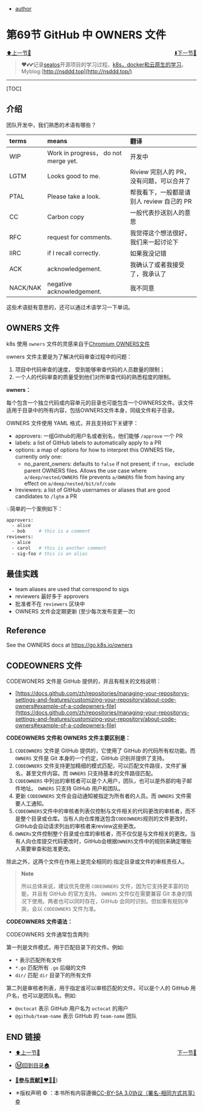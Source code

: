 + [author](http://nsddd.top)

# 第69节 GitHub 中 OWNERS 文件

<div><a href = '68.md' style='float:left'>⬆️上一节🔗  </a><a href = '70.md' style='float: right'>  ⬇️下一节🔗</a></div>
<br>

> ❤️💕💕记录[sealos](https://github.com/cubxxw/sealos)开源项目的学习过程。[k8s，docker和云原生的学习](https://github.com/cubxxw/sealos)。Myblog:[http://nsddd.top](http://nsddd.top/)

---
[TOC]

## 介绍

团队开发中，我们熟悉的术语有哪些？

| terms    | means                                | 翻译                                      |
| :------- | :----------------------------------- | :---------------------------------------- |
| WIP      | Work in progress， do not merge yet. | 开发中                                    |
| LGTM     | Looks good to me.                    | Riview 完别人的 PR，没有问题，可以合并了  |
| PTAL     | Please take a look.                  | 帮我看下，一般都是请别人 review 自己的 PR |
| CC       | Carbon copy                          | 一般代表抄送别人的意思                    |
| RFC      | request for comments.                | 我觉得这个想法很好， 我们来一起讨论下     |
| IIRC     | if I recall correctly.               | 如果我没记错                              |
| ACK      | acknowledgement.                     | 我确认了或者我接受了，我承认了            |
| NACK/NAK | negative acknowledgement.            | 我不同意                                  |

这些术语挺有意思的，还可以通过术语学习一下单词。



## OWNERS 文件

k8s 使用 `owners` 文件的灵感来自于[Chromium OWNERS文件](https://chromium.googlesource.com/chromium/src/+/master/docs/code_reviews.md)

owners 文件主要是为了解决代码审查过程中的问题：

1. 项目中代码审查的速度， 受到能够审查代码的人员数量的限制；
2. 一个人的代码审查的质量受到他们对所审查代码的熟悉程度的限制。



**owners：**

每个包含一个独立代码或内容单元的目录也可能包含一个OWNERS文件。该文件适用于目录中的所有内容，包括OWNERS文件本身，同级文件和子目录。

OWNERS 文件使用 YAML 格式，并且支持如下关键字：

+ approvers: 一组Github的用户名或者别名，他们能够 `/approve` 一个 PR
+ labels: a list of GitHub labels to automatically apply to a PR
+ options: a map of options for how to interpret this OWNERS file， currently only one:
  + no_parent_owners: defaults to `false` if not present; if `true`， exclude parent OWNERS files. Allows the use case where `a/deep/nested/OWNERS` file prevents `a/OWNERS` file from having any effect on `a/deep/nested/bit/of/code`
+ lreviewers: a list of GitHub usernames or aliases that are good candidates to `/lgtm` a PR



💡简单的一个案例如下：

```bash
approvers:
  - alice
  - bob     # this is a comment
reviewers:
  - alice
  - carol   # this is another comment
  - sig-foo # this is an alias
```



## 最佳实践

+ team aliases are used that correspond to sigs
+ reviewers 最好多于 approvers
+ 批准者不在 `reviewers` 区块中
+ OWNERS 文件会定期更新 (至少每次发布变更一次)



## Reference

See the OWNERS docs at https://go.k8s.io/owners



## CODEOWNERS 文件

CODEWONERS 文件是 GitHub 提供的，并且有相关的文档说明：

+ [https://docs.github.com/zh/repositories/managing-your-repositorys-settings-and-features/customizing-your-repository/about-code-owners#example-of-a-codeowners-file](https://docs.github.com/zh/repositories/managing-your-repositorys-settings-and-features/customizing-your-repository/about-code-owners#example-of-a-codeowners-file)



**CODEOWNERS 文件和 OWNERS 文件主要区别是：**

1.  `CODEOWNERS`  文件是 GitHub 提供的，它使用了 GitHub 的代码所有权功能。而  `OWNERS`  文件是 Git 本身的一个约定，GitHub 识别并提供了支持。
2.  `CODEOWNERS`  文件支持更加精细的模式匹配，可以匹配文件路径，文件扩展名，甚至文件内容。而  `OWNERS`  只支持基本的文件路径匹配。
3.  `CODEOWNERS`  中列出的审核者可以是个人用户，团队，也可以是外部的电子邮件地址。 `OWNERS`  只支持 GitHub 用户和团队。
4. 更新  `CODEOWNERS`  文件会自动通知被指定为所有者的人员。而  `OWNERS`  文件需要人工通知。
5. `CODEOWNERS`文件中的审核者列表仅控制与文件相关的代码更改的审核者，而不是整个目录或仓库。当有人向仓库推送包含`CODEOWNERS`规则的文件更改时，GitHub会自动请求列出的审核者来review这些更改。
6. `OWNERs`文件控制整个目录或仓库的审核者，而不仅仅是与文件相关的更改。当有人向仓库提交代码更改时，GitHub会根据`OWNERS`文件中的规则来确定哪些人需要审查和批准更改。

除此之外，这两个文件在作用上是完全相同的:指定目录或文件的审核责任人。

> **Note**
>
> 所以总体来说，建议优先使用  `CODEOWNERS`  文件，因为它支持更丰富的功能，并且有 GitHub 的官方支持。 `OWNERS`  文件仅在需要兼容 Git 本身的情况下使用。两者也可以同时存在，GitHub 会同时识别。但如果有规则冲突，会以  `CODEOWNERS`  文件为准。



**CODEOWNERS 文件语法：**

CODEOWNERS 文件通常包含两列:

第一列是文件模式，用于匹配目录下的文件。例如:

+ `*` 表示匹配所有文件
+ `*.go` 匹配所有 `.go` 后缀的文件
+ `dir/` 匹配 `dir` 目录下的所有文件

第二列是审核者列表，用于指定谁可以审核匹配的文件。可以是个人的 GitHub 用户名，也可以是团队名。例如:

+ `@octocat` 表示 GitHub 用户名为 `octocat` 的用户
+ `@github/team-name` 表示 GitHub 的 `team-name` 团队





## END 链接

<ul><li><div><a href = '68.md' style='float:left'>⬆️上一节🔗  </a><a href = '70.md' style='float: right'>  ️下一节🔗</a></div></li></ul>

+ [Ⓜ️回到目录🏠](../README.md)

+ [**🫵参与贡献💞❤️‍🔥💖**](https://nsddd.top/archives/contributors))

+ ✴️版权声明 &copy; ：本书所有内容遵循[CC-BY-SA 3.0协议（署名-相同方式共享）&copy;](http://zh.wikipedia.org/wiki/Wikipedia:CC-by-sa-3.0协议文本) 
